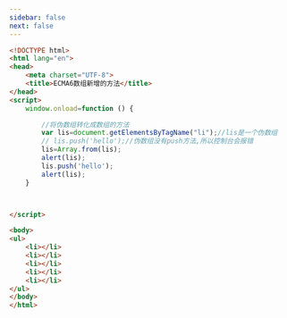 ```yaml
---
sidebar: false
next: false
---
```

<BlogInfo/>






```html
<!DOCTYPE html>
<html lang="en">
<head>
    <meta charset="UTF-8">
    <title>ECMA6数组新增的方法</title>
</head>
<script>
    window.onload=function () {

        //将伪数组转化成数组的方法
        var lis=document.getElementsByTagName("li");//lis是一个伪数组
        // lis.push('hello');//伪数组没有push方法,所以控制台会报错
        lis=Array.from(lis);
        alert(lis);
        lis.push('hello');
        alert(lis);
    }



</script>

<body>
<ul>
    <li></li>
    <li></li>
    <li></li>
    <li></li>
    <li></li>
</ul>
</body>
</html>
```






<ActionBox />
        
<style>#top-box {margin-top:0.5rem!important;}</style>